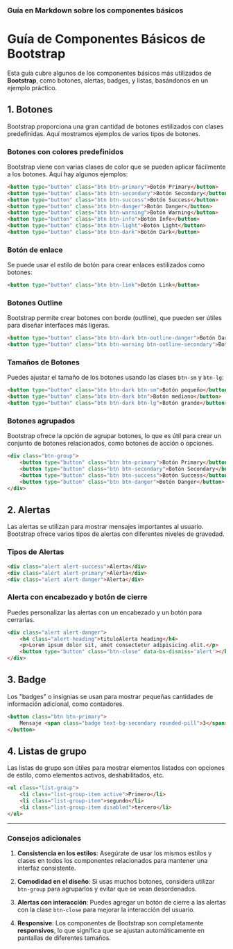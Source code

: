 ### Guía en Markdown sobre los componentes básicos


# Guía de Componentes Básicos de Bootstrap

Esta guía cubre algunos de los componentes básicos más utilizados de **Bootstrap**, como botones, alertas, badges, y listas, basándonos en un ejemplo práctico.

## 1. Botones

Bootstrap proporciona una gran cantidad de botones estilizados con clases predefinidas. Aquí mostramos ejemplos de varios tipos de botones.

### Botones con colores predefinidos

Bootstrap viene con varias clases de color que se pueden aplicar fácilmente a los botones. Aquí hay algunos ejemplos:

```html
<button type="button" class="btn btn-primary">Botón Primary</button>
<button type="button" class="btn btn-secondary">Botón Secondary</button>
<button type="button" class="btn btn-success">Botón Success</button>
<button type="button" class="btn btn-danger">Botón Danger</button>
<button type="button" class="btn btn-warning">Botón Warning</button>
<button type="button" class="btn btn-info">Botón Info</button>
<button type="button" class="btn btn-light">Botón Light</button>
<button type="button" class="btn btn-dark">Botón Dark</button>
```

### Botón de enlace

Se puede usar el estilo de botón para crear enlaces estilizados como botones:

```html
<button type="button" class="btn btn-link">Botón Link</button>
```

### Botones Outline

Bootstrap permite crear botones con borde (outline), que pueden ser útiles para diseñar interfaces más ligeras.

```html
<button type="button" class="btn btn-dark btn-outline-danger">Botón Dark</button>
<button type="button" class="btn btn-warning btn-outline-secondary">Botón warning</button>
```

### Tamaños de Botones

Puedes ajustar el tamaño de los botones usando las clases `btn-sm` y `btn-lg`:

```html
<button type="button" class="btn btn-dark btn-sm">Botón pequeño</button>
<button type="button" class="btn btn-dark btn">Botón mediano</button>
<button type="button" class="btn btn-dark btn-lg">Botón grande</button>
```

### Botones agrupados

Bootstrap ofrece la opción de agrupar botones, lo que es útil para crear un conjunto de botones relacionados, como botones de acción o opciones.

```html
<div class="btn-group">
    <button type="button" class="btn btn-primary">Botón Primary</button>
    <button type="button" class="btn btn-secondary">Botón Secondary</button>
    <button type="button" class="btn btn-success">Botón Success</button>
    <button type="button" class="btn btn-danger">Botón Danger</button>
</div>
```

## 2. Alertas

Las alertas se utilizan para mostrar mensajes importantes al usuario. Bootstrap ofrece varios tipos de alertas con diferentes niveles de gravedad.

### Tipos de Alertas

```html
<div class="alert alert-success">Alerta</div>
<div class="alert alert-primary">Alerta</div>
<div class="alert alert-danger">Alerta</div>
```

### Alerta con encabezado y botón de cierre

Puedes personalizar las alertas con un encabezado y un botón para cerrarlas.

```html
<div class="alert alert-danger">
    <h4 class="alert-heading">tituloAlerta heading</h4>
    <p>Lorem ipsum dolor sit, amet consectetur adipisicing elit.</p>
    <button type="button" class="btn-close" data-bs-dismiss='alert'></button>
</div>
```

## 3. Badge

Los "badges" o insignias se usan para mostrar pequeñas cantidades de información adicional, como contadores.

```html
<button class="btn btn-primary">
    Mensaje <span class="badge text-bg-secondary rounded-pill">3</span>
</button>
```

## 4. Listas de grupo

Las listas de grupo son útiles para mostrar elementos listados con opciones de estilo, como elementos activos, deshabilitados, etc.

```html
<ul class="list-group">
    <li class="list-group-item active">Primero</li>
    <li class="list-group-item">segundo</li>
    <li class="list-group-item disabled">tercero</li>
</ul>
```

---

### Consejos adicionales

1. **Consistencia en los estilos**: Asegúrate de usar los mismos estilos y clases en todos los componentes relacionados para mantener una interfaz consistente.

2. **Comodidad en el diseño**: Si usas muchos botones, considera utilizar `btn-group` para agruparlos y evitar que se vean desordenados.

3. **Alertas con interacción**: Puedes agregar un botón de cierre a las alertas con la clase `btn-close` para mejorar la interacción del usuario.

4. **Responsive**: Los componentes de Bootstrap son completamente **responsivos**, lo que significa que se ajustan automáticamente en pantallas de diferentes tamaños.

